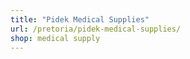 ```yaml
---
title: "Pidek Medical Supplies"
url: /pretoria/pidek-medical-supplies/
shop: medical supply
---
```

